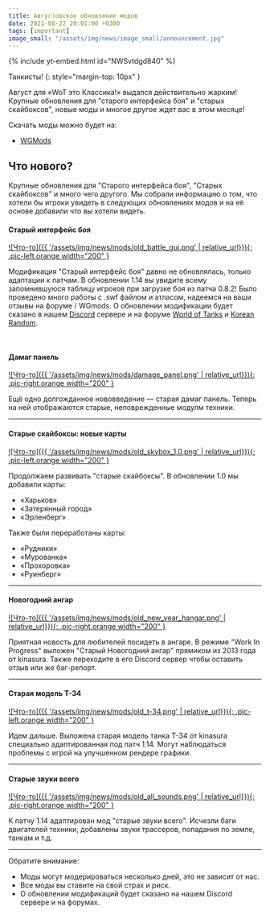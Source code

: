 ```yaml
---
title: Августовское обновление модов
date: 2021-08-22 20:01:00 +0300
tags: [important]
image_small: "/assets/img/news/image_small/announcement.jpg"
---
```

<p style="display: none">Новая таблица, дамаг панель, новогодний ангар и много чего другого ждут вас в августе.</p>

{% include yt-embed.html id="NWSvtdgd840" %}

Танкисты!
{: style="margin-top: 10px" }

Август для «WoT это Классика!» выдался действительно жарким! Крупные обновления для "старого интерфейса боя" и "старых скайбоксов", новые моды и многое другое ждет вас в этом месяце!

Скачать моды можно будет на:

- [WGMods](https://wgmods.net/search/?owner=778034)

## Что нового?

Крупные обновления для "Старого интерфейса боя", "Старых скайбоксов" и много чего другого. Мы собрали информацию о том, что хотели бы игроки увидеть в следующих обновлениях модов и на её основе добавили что вы хотели видеть.

#### Старый интерфейс боя

[![Что-то]({{ '/assets/img/news/mods/old_battle_gui.png' | relative_url}}){: .pic-left.orange width="200" }](https://wgmods.net/6287/)

Модификация "Старый интерфейс боя" давно не обновлялась, только адаптации к патчам. В обновлении 1.14 вы увидите всему запомнившуюся таблицу игроков при загрузке боя из патча 0.8.2! Было проведено много работы с .swf файлом и атласом, надеемся на ваши отзывы на форуме / WGmods. О обновлении модификации будет сказано в нашем [Discord](https://discord.gg/6wstW87FPX)
сервере и на форуме [World of Tanks](http://forum.tanki.su/index.php?/topic/2134176-all-%c2%ab%d0%bc%d0%b8%d1%80-%d1%82%d0%b0%d0%bd%d0%ba%d0%be%d0%b2-%d0%b8%d1%81%d1%82%d0%be%d0%ba%d0%b8%c2%bb-%d0%bb%d0%b0%d0%bc%d0%bf%d0%be%d0%b2%d1%8b%d0%b9-%d0%bc%d0%b8%d1%80-%d1%82%d0%b0%d0%bd%d0%ba%d0%be%d0%b2/page__pid__54883913#entry54883913) и [Korean Random](https://kr.cm/f/t/65511/).

<br>

#### Дамаг панель

[![Что-то]({{ '/assets/img/news/mods/damage_panel.png' | relative_url}}){: .pic-right.orange width="200" }](https://wgmods.net/6287/)

Ещё одно долгожданное нововведение — старая дамаг панель. Теперь на ней отображаются старые, неповрежденные модулм техники.

---

#### Старые скайбоксы: новые карты

[![Что-то]({{ '/assets/img/news/mods/old_skybox_1.0.png' | relative_url}}){: .pic-left.orange width="200" }](https://wgmods.net/6288/)

Продолжаем развивать "старые скайбоксы". В обновлении 1.0 мы добавили карты: 
- «Харьков»
- «Затерянный город»
- «Эрленберг»

Также были переработаны карты: 
- «Рудники»
- «Мурованка»
- «Прохоровка»
- «Руинберг»

---

#### Новогодний ангар

[![Что-то]({{ '/assets/img/news/mods/old_new_year_hangar.png' | relative_url}}){: .pic-right.orange width="200" }](https://wgmods.net/5645/)

Приятная новость для любителей посидеть в ангаре. В режиме "Work In Progress" выложен "Старый Новогодний ангар" прямиком из 2013 года от kinasura. Также переходите в его Discord сервер чтобы оставить отзыв или же баг-репорт.

---

#### Старая модель Т-34

[![Что-то]({{ '/assets/img/news/mods/old_t-34.png' | relative_url}}){: .pic-left.orange width="200" }](https://wgmods.net/4699/)

Идем дальше. Выложена старая модель танка Т-34 от kinasura специально адаптированная под патч 1.14. Могут наблюдаться проблемы с игрой на улучшенном рендере графики.

---

#### Старые звуки всего

[![Что-то]({{ '/assets/img/news/mods/old_all_sounds.png' | relative_url}}){: .pic-right.orange width="200" }](https://wgmods.net/4844/)

К патчу 1.14 адаптирован мод "старые звуки всего". Исчезли баги двигателей техники, добавлены звуки трассеров, попадания по земле, танкам и т.д.

---

Обратите внимание:

- Моды могут модерироваться несколько дней, это не зависит от нас.
- Все моды вы ставите на свой страх и риск.
- О обновлении модификаций будет сказано на нашем Discord сервере и на форумах.